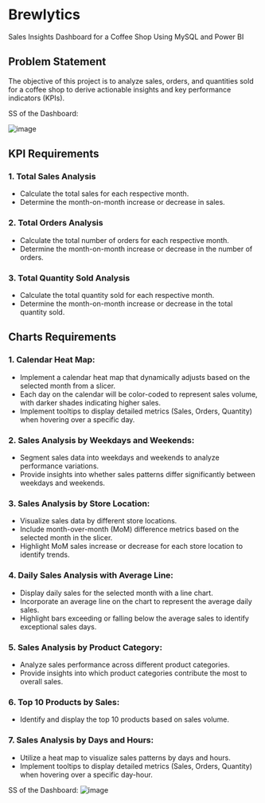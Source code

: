 # Brewlytics
Sales Insights Dashboard for a Coffee Shop Using MySQL and Power BI

## Problem Statement

The objective of this project is to analyze sales, orders, and quantities sold for a coffee shop to derive actionable insights and key performance indicators (KPIs).

SS of the Dashboard:

![image](https://github.com/user-attachments/assets/80061bd4-4462-4686-b38b-821c2e353758)

## KPI Requirements

### 1. Total Sales Analysis
- Calculate the total sales for each respective month.
- Determine the month-on-month increase or decrease in sales.

### 2. Total Orders Analysis
- Calculate the total number of orders for each respective month.
- Determine the month-on-month increase or decrease in the number of orders.

### 3. Total Quantity Sold Analysis
- Calculate the total quantity sold for each respective month.
- Determine the month-on-month increase or decrease in the total quantity sold.

## Charts Requirements

### 1. Calendar Heat Map:
- Implement a calendar heat map that dynamically adjusts based on the selected month from a slicer.
- Each day on the calendar will be color-coded to represent sales volume, with darker shades indicating higher sales.
- Implement tooltips to display detailed metrics (Sales, Orders, Quantity) when hovering over a specific day.

### 2. Sales Analysis by Weekdays and Weekends:
- Segment sales data into weekdays and weekends to analyze performance variations.
- Provide insights into whether sales patterns differ significantly between weekdays and weekends.

### 3. Sales Analysis by Store Location:
- Visualize sales data by different store locations.
- Include month-over-month (MoM) difference metrics based on the selected month in the slicer.
- Highlight MoM sales increase or decrease for each store location to identify trends.

### 4. Daily Sales Analysis with Average Line:
- Display daily sales for the selected month with a line chart.
- Incorporate an average line on the chart to represent the average daily sales.
- Highlight bars exceeding or falling below the average sales to identify exceptional sales days.

### 5. Sales Analysis by Product Category:
- Analyze sales performance across different product categories.
- Provide insights into which product categories contribute the most to overall sales.

### 6. Top 10 Products by Sales:
- Identify and display the top 10 products based on sales volume.

### 7. Sales Analysis by Days and Hours:
- Utilize a heat map to visualize sales patterns by days and hours.
- Implement tooltips to display detailed metrics (Sales, Orders, Quantity) when hovering over a specific day-hour.

SS of the Dashboard:
![image](https://github.com/user-attachments/assets/80061bd4-4462-4686-b38b-821c2e353758)


